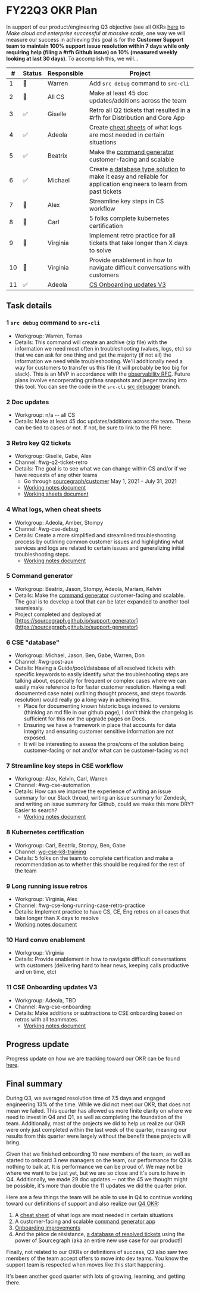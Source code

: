 # FY22Q3 OKR Plan

In support of our product/engineering Q3 objective (see all OKRs [here](../../../strategy-goals/goals/2022_q3.md) to _Make cloud and enterprise successful at massive scale_, one way we will measure our success in achieving this goal is for the **Customer Support team to maintain 100% support issue resolution within 7 days while only requiring help (filing a #rfh Github issue) on 10% (measured weekly looking at last 30 days)**. To accomplish this, we will…

| #   | Status | Responsible | Project                                                                                                                                                               |
| --- | ------ | ----------- | --------------------------------------------------------------------------------------------------------------------------------------------------------------------- |
| 1   | 🚫     | Warren      | Add `src debug` command to `src-cli`                                                                                                                                  |
| 2   | 🚫     | All CS      | Make at least 45 doc updates/additions across the team                                                                                                                |
| 3   | ✅     | Giselle     | Retro all Q2 tickets that resulted in a #rfh for Distribution and Core App                                                                                            |
| 4   | ✅     | Adeola      | Create [cheat sheets](../tools/debugging-cheat-sheet.md) of what logs are most needed in certain situations                                                           |
| 5   | ✅     | Beatrix     | Make the [command generator](https://command-generator.netlify.app/) customer-facing and scalable                                                                     |
| 6   | ✅     | Michael     | Create [a database type solution](../process/enablement/zendesk-ticket-exporter.md) to make it easy and reliable for application engineers to learn from past tickets |
| 7   | 🚫     | Alex        | Streamline key steps in CS workflow                                                                                                                                   |
| 8   | 🚫     | Carl        | 5 folks complete kubernetes certification                                                                                                                             |
| 9   | 🚫     | Virginia    | Implement retro practice for all tickets that take longer than X days to solve                                                                                        |
| 10  | 🚫     | Virginia    | Provide enablement in how to navigate difficult conversations with customers                                                                                          |
| 11  | ✅     | Adeola      | [CS Onboarding updates V3](../onboarding/cs-onboard-mentor.md)                                                                                                        |

## Task details

### 1 `src debug` command to `src-cli`

- Workgroup: Warren, Tomas
- Details: This command will create an archive (zip file) with the information we need most often in troubleshooting (values, logs, etc) so that we can ask for one thing and get the majority (if not all) the information we need while troubleshooting. We'll additionally need a way for customers to transfer us this file (it will probably be too big for slack). This is an MVP in accordance with the [observability RFC](https://docs.google.com/document/d/1KjV9pNkwCwqzV5ugW6Bn0eQDZw2L8lVuWaaf7IvVYgQ/edit#). Future plans involve encorperating grafana snapshots and jaeger tracing into this tool. You can see the code in the `src-cli` [src debugger](https://github.com/sourcegraph/src-cli/blob/src-debugger/cmd/src/debug.go) branch.

### 2 Doc updates

- Workgroup: n/a -- all CS
- Details: Make at least 45 doc updates/additions across the team. These can be tied to cases or not. If not, be sure to link to the PR here:

### 3 Retro key Q2 tickets

- Workgroup: Giselle, Gabe, Alex
- Channel: #wg-q2-ticket-retro
- Details: The goal is to see what we can change within CS and/or if we have requests of any other teams
  - Go through [sourcegraph/customer](https://github.com/sourcegraph/customer/issues) May 1, 2021 - July 31, 2021
  - [Working notes document](https://docs.google.com/document/d/1cxjPXLxtwZ_TXy66Dv0fl-E96ko3WsY5ERVn9nXyNL0/edit)
  - [Working sheets document](https://docs.google.com/spreadsheets/d/1Gmsa-ZgIsiXj6feXVl2rlepoQf8GEM-5H3tGMxersdY/edit#gid=0)

### 4 What logs, when cheat sheets

- Workgroup: Adeola, Amber, Stompy
- Channel: #wg-cse-debug
- Details: Create a more simplified and streamlined troubleshooting process by outlining common customer issues and highlighting what services and logs are related to certain issues and generalizing initial troubleshooting steps.
  - [Working notes document](https://docs.google.com/document/d/13S8OH7Rm3xmxE8ttm6EJMV4bsPWRdWdv17VnBvuThUs/edit)

### 5 Command generator

- Workgroup: Beatrix, Jason, Stompy, Adeola, Mariam, Kelvin
- Details: Make the [command generator](https://sourcegraph.github.io/support-tools/command-generator/beta/) customer-facing and scalable. The goal is to develop a tool that can be later expanded to another tool seamlessly.
- Project completed and deployed at [https://sourcegraph.github.io/support-generator](https://sourcegraph.github.io/support-generator)

### 6 CSE "database"

- Workgroup: Michael, Jason, Ben, Gabe, Warren, Don
- Channel: #wg-post-aux
- Details: Having a Guide/pool/database of all resolved tickets with specific keywords to easily identify what the troubleshooting steps are talking about, especially for frequent or complex cases where we can easily make reference to for faster customer resolution. Having a well documented case note( outlining thought process, and steps towards resolution) would really go a long way in achieving this.
  - Place for documenting known historic bugs indexed to versions (thinking an md file in our github page), I don’t think the changelog is sufficient for this nor the upgrade pages on Docs.
  - Ensuring we have a framework in place that accounts for data integrity and ensuring customer sensitive information are not exposed.
  - It will be interesting to assess the pros/cons of the solution being customer-facing or not and/or what can be customer-facing vs not

### 7 Streamline key steps in CSE workflow

- Workgroup: Alex, Kelvin, Carl, Warren
- Channel: #wg-cse-automation
- Details: How can we improve the experience of writing an issue summary for our Slack thread, writing an issue summary for Zendesk, and writing an issue summary for Github, could we make this more DRY? Easier to search?
  - [Working notes document](https://docs.google.com/document/d/1D5_o08GFNZ318trY1hZkZHclBtXkzZrdNKn29a2_Uhc/edit#)

### 8 Kubernetes certification

- Workgroup: Carl, Beatrix, Stompy, Ben, Gabe
- Channel: [wg-cse-k8-training](https://sourcegraph.slack.com/archives/C02BETMDNBD)
- Details: 5 folks on the team to complete certification and make a recommendation as to whether this should be required for the rest of the team

### 9 Long running issue retros

- Workgroup: Virginia, Alex
- Channel: #wg-cse-long-running-case-retro-practice
- Details: Implement practice to have CS, CE, Eng retros on all cases that take longer than X days to resolve
- [Working notes document](https://docs.google.com/document/d/1RG2phsY5Ql2XP8qqf08asPnXA7MtAyWq_LevPouoOtA/edit)

### 10 Hard convo enablement

- Workgroup: Virginia
- Details: Provide enablement in how to navigate difficult conversations with customers (delivering hard to hear news, keeping calls productive and on time, etc)

### 11 CSE Onboarding updates V3

- Workgroup: Adeola, TBD
- Channel: #wg-cse-onboarding
- Details: Make additions or subtractions to CSE onboarding based on retros with all teammates.
  - [Working notes document](https://docs.google.com/document/d/1EJyXAk5PptGjZKtCK-4PHoxS_bMVHlEJmYF9v8wRTk8/edit#)

## Progress update

Progress update on how we are tracking toward our OKR can be found [here](https://docs.google.com/spreadsheets/d/11SJb0KdkT0Kmp0epjSkJ1TnzuWilnLEhILGrjl9kFCU/edit#gid=0).

## Final summary

During Q3, we averaged resolution time of 7.5 days and engaged engineering 13% of the time. While we did not meet our OKR, that does not mean we failed. This quarter has allowed us more finite clarity on where we need to invest in Q4 and Q1, as well as completing the foundation of the team. Additionally, most of the projects we did to help us realize our OKR were only just completed within the last week of the quarter, meaning our results from this quarter were largely without the benefit these projects will bring.

Given that we finished onboarding 10 new members of the team, as well as started to onboard 3 new managers on the team, our performance for Q3 is nothing to balk at. It is performance we can be proud of. We may not be where we want to be just yet, but we are so close and it's ours to have in Q4. Additionally, we made 29 doc updates -- not the 45 we thought might be possible, it's more than double the 11 updates we did the quarter prior.

Here are a few things the team will be able to use in Q4 to continue working toward our definitions of support and also realize our [Q4 OKR](FY22Q4-OKR-Plan.md):

1. A [cheat sheet](../tools/debugging-cheat-sheet.md) of what logs are most needed in certain situations
2. A customer-facing and scalable [command generator app](https://sourcegraph.github.io/support-generator/)
3. [Onboarding improvements](../onboarding/cs-onboard-mentor.md)
4. And the pièce de résistance, [a database of resolved tickets](../process/enablement/zendesk-ticket-exporter.md) using the power of Sourcegraph (aka an entire new use case for our product!)

Finally, not related to our OKRs or definitions of success, Q3 also saw two members of the team accept offers to move into dev teams. You know the support team is respected when moves like this start happening.

It's been another good quarter with lots of growing, learning, and getting there.

